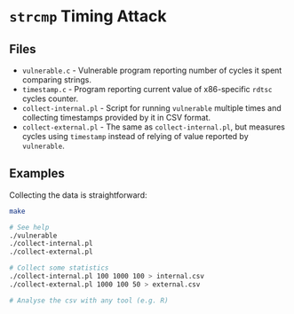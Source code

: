 # `strcmp` Timing Attack

## Files

* `vulnerable.c` - Vulnerable program reporting number of cycles it spent
    comparing strings.
* `timestamp.c` - Program reporting current value of x86-specific `rdtsc`
    cycles counter.
* `collect-internal.pl` - Script for running `vulnerable` multiple times and
    collecting timestamps provided by it in CSV format.
* `collect-external.pl` - The same as `collect-internal.pl`, but measures
    cycles using `timestamp` instead of relying of value reported by `vulnerable`.

## Examples

Collecting the data is straightforward:

```sh
make

# See help
./vulnerable
./collect-internal.pl
./collect-external.pl

# Collect some statistics
./collect-internal.pl 100 1000 100 > internal.csv
./collect-external.pl 1000 100 50 > external.csv

# Analyse the csv with any tool (e.g. R)
```
